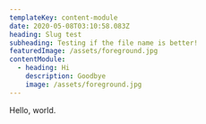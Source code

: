 ```yaml
---
templateKey: content-module
date: 2020-05-08T03:10:58.083Z
heading: Slug test
subheading: Testing if the file name is better!
featuredImage: /assets/foreground.jpg
contentModule:
  - heading: Hi
    description: Goodbye
    image: /assets/foreground.jpg
---
```

Hello, world.